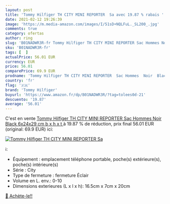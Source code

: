 ```yaml
---
layout: post
title: 'Tommy Hilfiger TH CITY MINI REPORTER  Sa avec 19.87 % rabais '
date: 2021-02-12 19:26:39
image: 'https://m.media-amazon.com/images/I/51sD+NQLFuL._SL200_.jpg'
comments: true
category: ofertas
author: ring
slug: 'B01NADWR3R-fr Tommy Hilfiger TH CITY MINI REPORTER Sac Hommes Noir Black...'
sku: 'B01NADWR3R-fr'
tags: [  ]
actualPrice: 56.01 EUR
currency: EUR
price: 56.01
comparePrice: 69.9 EUR
prodname: 'Tommy Hilfiger TH CITY MINI REPORTER  Sac Hommes  Noir  Black   6x24x29 cm  b x h x t '
country: 'fr'
flag: '🇫🇷'
brand: 'Tommy Hilfiger'
buyurl: 'https://www.amazon.fr/dp/B01NADWR3R/?tag=tolees0d-21'
descuento: '19.87'
average: '56.01'
---
```


C'est en vente [Tommy Hilfiger TH CITY MINI REPORTER  Sac Hommes  Noir  Black   6x24x29 cm  b x h x t ](https://www.amazon.fr/dp/B01NADWR3R/?tag=tolees0d-21)  à  19.87 % de réduction, prix final  56.01 EUR (original: 69.9 EUR) ici:

[![Tommy Hilfiger TH CITY MINI REPORTER  Sa](https://m.media-amazon.com/images/I/51sD+NQLFuL._SL200_.jpg)](https://www.amazon.fr/dp/B01NADWR3R/?tag=tolees0d-21)

ℹ️:

- Équipement : emplacement téléphone portable, poche(s) extérieure(s), poche(s) intérieure(s)
- Série : City
- Type de fermeture : fermeture Éclair
- Volume en L. env.: 0-10
- Dimensions exterieures (L x l x h): 16.5cm x 7cm x 20cm

[🛒 Achète-le!!](https://www.amazon.fr/dp/B01NADWR3R/?tag=tolees0d-21)
